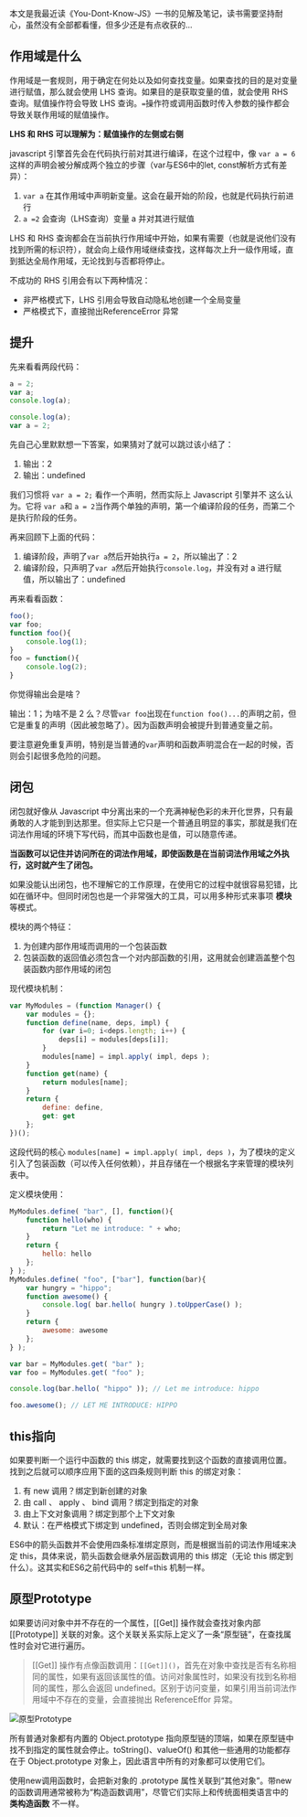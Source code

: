 本文是我最近读《You-Dont-Know-JS》一书的见解及笔记，读书需要坚持耐心，虽然没有全部都看懂，但多少还是有点收获的...

## 作用域是什么

作用域是一套规则，用于确定在何处以及如何查找变量。如果查找的目的是对变量进行赋值，那么就会使用 LHS 查询。如果目的是获取变量的值，就会使用 RHS 查询。赋值操作符会导致 LHS 查询。`=`操作符或调用函数时传入参数的操作都会导致关联作用域的赋值操作。

**LHS 和 RHS 可以理解为：赋值操作的左侧或右侧**

javascript 引擎首先会在代码执行前对其进行编译，在这个过程中，像 `var a = 6` 这样的声明会被分解成两个独立的步骤（var与ES6中的let, const解析方式有差异）：

1. `var a` 在其作用域中声明新变量。这会在最开始的阶段，也就是代码执行前进行
2. `a =2` 会查询（LHS查询）变量 a 并对其进行赋值

LHS 和 RHS 查询都会在当前执行作用域中开始，如果有需要（也就是说他们没有找到所需的标识符），就会向上级作用域继续查找，这样每次上升一级作用域，直到抵达全局作用域，无论找到与否都将停止。

不成功的 RHS 引用会有以下两种情况：

- 非严格模式下，LHS 引用会导致自动隐私地创建一个全局变量
- 严格模式下，直接抛出ReferenceError 异常

## 提升

先来看看两段代码：

```js
a = 2;
var a;
console.log(a);
```
```js
console.log(a);
var a = 2;
```

先自己心里默默想一下答案，如果猜对了就可以跳过该小结了：

1. 输出：2
2. 输出：undefined

我们习惯将 `var a = 2;` 看作一个声明，然而实际上 Javascript 引擎并不 这么认为。它将 `var a`和 `a = 2`当作两个单独的声明，第一个编译阶段的任务，而第二个是执行阶段的任务。

再来回顾下上面的代码：

1. 编译阶段，声明了`var a`然后开始执行`a = 2`，所以输出了：2
2. 编译阶段，只声明了`var a`然后开始执行`console.log`，并没有对 a 进行赋值，所以输出了：undefined

再来看看函数：
```js
foo();
var foo;
function foo(){
    console.log(1);
}
foo = function(){
    console.log(2);
}
```
你觉得输出会是啥？

输出：1；为啥不是 2 么？尽管`var foo`出现在`function foo()...`的声明之前，但它是重复的声明（因此被忽略了）。因为函数声明会被提升到普通变量之前。

要注意避免重复声明，特别是当普通的`var`声明和函数声明混合在一起的时候，否则会引起很多危险的问题。 


## 闭包

闭包就好像从 Javascript 中分离出来的一个充满神秘色彩的未开化世界，只有最勇敢的人才能到到达那里。但实际上它只是一个普通且明显的事实，那就是我们在词法作用域的环境下写代码，而其中函数也是值，可以随意传递。

**当函数可以记住并访问所在的词法作用域，即使函数是在当前词法作用域之外执行，这时就产生了闭包。**

如果没能认出闭包，也不理解它的工作原理，在使用它的过程中就很容易犯错，比如在循环中。但同时闭包也是一个非常强大的工具，可以用多种形式来事项 **模块** 等模式。

模块的两个特征：

1. 为创建内部作用域而调用的一个包装函数
2. 包装函数的返回值必须包含一个对内部函数的引用，这用就会创建涵盖整个包装函数内部作用域的闭包

现代模块机制：

```js
var MyModules = (function Manager() {
	var modules = {};
	function define(name, deps, impl) {
		for (var i=0; i<deps.length; i++) {
			deps[i] = modules[deps[i]];
		}
		modules[name] = impl.apply( impl, deps );
	}
	function get(name) {
		return modules[name];
	}
	return {
		define: define,
		get: get
	};
})();
```
这段代码的核心 `modules[name] = impl.apply( impl, deps )`，为了模块的定义引入了包装函数（可以传入任何依赖），并且存储在一个根据名字来管理的模块列表中。

定义模块使用：

```js
MyModules.define( "bar", [], function(){
	function hello(who) {
		return "Let me introduce: " + who;
	}
	return {
		hello: hello
	};
} );
MyModules.define( "foo", ["bar"], function(bar){
	var hungry = "hippo";
	function awesome() {
		console.log( bar.hello( hungry ).toUpperCase() );
	}
	return {
		awesome: awesome
	};
} );

var bar = MyModules.get( "bar" );
var foo = MyModules.get( "foo" );

console.log(bar.hello( "hippo" )); // Let me introduce: hippo

foo.awesome(); // LET ME INTRODUCE: HIPPO
```

## this指向

如果要判断一个运行中函数的 this 绑定，就需要找到这个函数的直接调用位置。找到之后就可以顺序应用下面的这四条规则判断 this 的绑定对象：

1. 有 new 调用？绑定到新创建的对象
2. 由 call 、 apply 、 bind 调用？绑定到指定的对象
3. 由上下文对象调用？绑定到那个上下文对象
4. 默认：在严格模式下绑定到 undefined，否则会绑定到全局对象

ES6中的箭头函数并不会使用四条标准绑定原则，而是根据当前的词法作用域来决定 this，具体来说，箭头函数会继承外层函数调用的 this 绑定（无论 this 绑定到什么）。这其实和ES6之前代码中的 self=this 机制一样。

## 原型Prototype

如果要访问对象中并不存在的一个属性，[[Get]] 操作就会查找对象内部 [[Prototype]] 关联的对象。这个关联关系实际上定义了一条“原型链”，在查找属性时会对它进行遍历。

> [[Get]] 操作有点像函数调用：`[[Get]]()`，首先在对象中查找是否有名称相同的属性，如果有返回该属性的值。访问对象属性时，如果没有找到名称相同的属性，那么会返回 undefined。区别于访问变量，如果引用当前词法作用域中不存在的变量，会直接抛出 ReferenceEffor 异常。

![原型Prototype](http://cdn.chenrf.com/2018726231050.png)

所有普通对象都有内置的 Object.prototype 指向原型链的顶端，如果在原型链中找不到指定的属性就会停止。toString()、valueOf() 和其他一些通用的功能都存在于 Object.prototype 对象上，因此语言中所有的对象都可以使用它们。

使用new调用函数时，会把新对象的 .prototype 属性关联到“其他对象”。带new的函数调用通常被称为“构造函数调用”，尽管它们实际上和传统面相类语言中的 **类构造函数** 不一样。